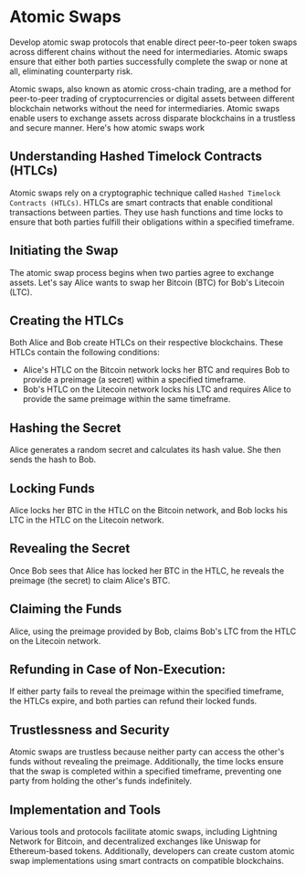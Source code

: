 # Atomic Swaps

Develop atomic swap protocols that enable direct peer-to-peer token swaps across different chains without the need for intermediaries. Atomic swaps ensure that either both parties successfully complete the swap or none at all, eliminating counterparty risk.

Atomic swaps, also known as atomic cross-chain trading, are a method for peer-to-peer trading of cryptocurrencies or digital assets between different blockchain networks without the need for intermediaries. Atomic swaps enable users to exchange assets across disparate blockchains in a trustless and secure manner. Here's how atomic swaps work

## Understanding Hashed Timelock Contracts (HTLCs)

Atomic swaps rely on a cryptographic technique called `Hashed Timelock Contracts (HTLCs)`. HTLCs are smart contracts that enable conditional transactions between parties. They use hash functions and time locks to ensure that both parties fulfill their obligations within a specified timeframe.

## Initiating the Swap

The atomic swap process begins when two parties agree to exchange assets. Let's say Alice wants to swap her Bitcoin (BTC) for Bob's Litecoin (LTC).

## Creating the HTLCs

Both Alice and Bob create HTLCs on their respective blockchains. These HTLCs contain the following conditions:

- Alice's HTLC on the Bitcoin network locks her BTC and requires Bob to provide a preimage (a secret) within a specified timeframe.
- Bob's HTLC on the Litecoin network locks his LTC and requires Alice to provide the same preimage within the same timeframe.

## Hashing the Secret

Alice generates a random secret and calculates its hash value. She then sends the hash to Bob.

## Locking Funds

Alice locks her BTC in the HTLC on the Bitcoin network, and Bob locks his LTC in the HTLC on the Litecoin network.

## Revealing the Secret

Once Bob sees that Alice has locked her BTC in the HTLC, he reveals the preimage (the secret) to claim Alice's BTC.

## Claiming the Funds

Alice, using the preimage provided by Bob, claims Bob's LTC from the HTLC on the Litecoin network.

## Refunding in Case of Non-Execution:

If either party fails to reveal the preimage within the specified timeframe, the HTLCs expire, and both parties can refund their locked funds.

## Trustlessness and Security

Atomic swaps are trustless because neither party can access the other's funds without revealing the preimage. Additionally, the time locks ensure that the swap is completed within a specified timeframe, preventing one party from holding the other's funds indefinitely.

## Implementation and Tools

Various tools and protocols facilitate atomic swaps, including Lightning Network for Bitcoin, and decentralized exchanges like Uniswap for Ethereum-based tokens. Additionally, developers can create custom atomic swap implementations using smart contracts on compatible blockchains.
